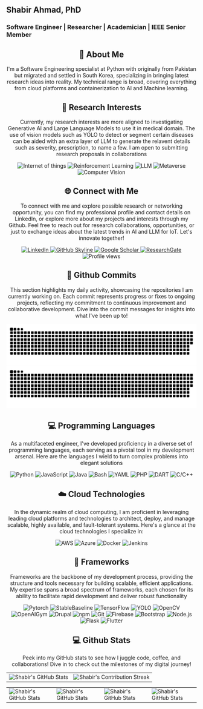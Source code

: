 <h2>Shabir Ahmad, PhD</h2>
<h3>Software Engineer | Researcher | Academician | IEEE Senior Member</h3>

<div align="center">
    <h2>🚀 About Me</h2>
<!--     <p><img src="termina-gh.gif" alt="Terminal GH GIF" /></p> -->
    <p>I'm a Software Engineering specialist at Python with originally from Pakistan but migrated and settled in South Korea, specializing in bringing latest research ideas into reality. My technical range is broad, covering everything from cloud platforms and containerization to AI and Machine learning.</p>
</div>

<div align="center">
    <h2>👾 Research Interests</h2>
<!--     <p><img src="termina-gh.gif" alt="Terminal GH GIF" /></p> -->
    <p>Currently, my research interests are more aligned to investigating Generative AI and Large Language Models to use it in medical domain. The use of vision models such as YOLO to detect or segment certain diseases can be aided with an extra layer of LLM to generate the relavent details such as severity, prescription, to name a few. I am open to submitting research proposals in collaborations</p>
    <img src="https://img.shields.io/badge/Internet of Things-3776AB?style=for-the-badge&logo=iot&logoColor=white" alt="Internet of things"/>
  <img src="https://img.shields.io/badge/Reinforcement Learning-F7DF1E?style=for-the-badge&logo=reinforcementlearning&logoColor=black" alt="Reinforcement Learning"/>
  <img src="https://img.shields.io/badge/LLM-007396?style=for-the-badge&logo=java&logoColor=white" alt="LLM" />
  <img src="https://img.shields.io/badge/Metaverse-4EAA25?style=for-the-badge&logo=gnu-bash&logoColor=white" alt="Metaverse"/>
  <img src="https://img.shields.io/badge/Medical Imaging-0A0A0A?style=for-the-badge" alt="Computer Vision"/>
    
</div>

<div align="center">
<h2 align="center" class="section-heading">🌐 Connect with Me</h2>
<p> To connect with me and explore possible research or networking opportunity, you can find my professional profile and contact details on LinkedIn, or explore more about my projects and interests through my Github. Feel free to reach out for research collaborations, opportunities, or just to exchange ideas about the latest trends in AI and LLM for IoT. Let's innovate together! </p>
<div align="center">
  <a href="https://www.linkedin.com/in/drupalsoftwareengr">
    <img src="https://img.shields.io/badge/LinkedIn-0077B5?style=for-the-badge&logo=linkedin&logoColor=white" alt="LinkedIn"/>
  </a>
<a href="https://github.com/shabirmanu" target="_blank">
    <img src="https://img.shields.io/badge/View%20on%20GitHub-%230077B5.svg?&style=for-the-badge&logo=github&logoColor=black" alt="GitHub Skyline"/>
</a>
<a href="https://scholar.google.com/citations?user=cRvUkbUAAAAJ&hl=en" target="_blank">
    <img src="https://img.shields.io/badge/GoogleScholar-%230077B5.svg?&style=for-the-badge&logo=GoogleScholar&logoColor=white" alt="Google Scholar"/>
</a>
<a href="https://www.researchgate.net/profile/Shabir-Ahmad-19" target="_blank">
    <img src="https://img.shields.io/badge/ResearchGate-%230077B5.svg?&style=for-the-badge&logo=ResearchGate&logoColor=white" alt="ResearchGate"/>
</a>
<img src="https://komarev.com/ghpvc/?username=shabirmanu&style=for-the-badge" alt="Profile views" />
</div>

<div align="center">
  <h2>🚀 Github Commits</h2>
    <p>This section highlights my daily activity, showcasing the repositories I am currently working on. Each commit represents progress or fixes to ongoing projects, reflecting my commitment to continuous improvement and collaborative development. Dive into the commit messages for insights into what I've been up to!</p>

  <img src="https://raw.githubusercontent.com/shabirmanu/shabirmanu/output/dist/github-snake.svg#gh-dark-mode-only" alt="GitHub Contribution Grid Snake Animation Dark Mode"/>
  <img src="https://raw.githubusercontent.com/shabirmanu/shabirmanu/output/dist/github-snake.svg#gh-light-mode-only" alt="GitHub Contribution Grid Snake Animation Light Mode"/>
</div>

<h2 align="center" class="section-heading">💻 Programming Languages</h2>
<p> As a multifaceted engineer, I've developed proficiency in a diverse set of programming languages, each serving as a pivotal tool in my development arsenal. Here are the languages I wield to turn complex problems into elegant solutions</p>
<div align="center">
  <img src="https://img.shields.io/badge/Python-3776AB?style=for-the-badge&logo=python&logoColor=white" alt="Python"/>
  <img src="https://img.shields.io/badge/JavaScript-F7DF1E?style=for-the-badge&logo=javascript&logoColor=black" alt="JavaScript"/>
  <img src="https://img.shields.io/badge/Java-007396?style=for-the-badge&logo=java&logoColor=white" alt="Java" />
  <img src="https://img.shields.io/badge/Bash-4EAA25?style=for-the-badge&logo=gnu-bash&logoColor=white" alt="Bash"/>
  <img src="https://img.shields.io/badge/YAML-0A0A0A?style=for-the-badge" alt="YAML"/>
  <img src="https://img.shields.io/badge/PHP-00ADD8?style=for-the-badge&logo=php&logoColor=white" alt="PHP"/>
  <img src="https://img.shields.io/badge/DART-00ADD8?style=for-the-badge&logo=dart&logoColor=white" alt="DART"/>
  <img src="https://img.shields.io/badge/C/C++-00ADD8?style=for-the-badge&cpp=php&logoColor=white" alt="C/C++"/>

</div>
<h2 align="center" class="section-heading">☁️ Cloud Technologies</h2>
<p>In the dynamic realm of cloud computing, I am proficient in leveraging leading cloud platforms and technologies to architect, deploy, and manage scalable, highly available, and fault-tolerant systems. Here's a glance at the cloud technologies I specialize in:</p>
<div align="center">
  <img src="https://img.shields.io/badge/AWS-FF9900?style=for-the-badge&logo=amazonaws&logoColor=white" alt="AWS" />
  <img src="https://img.shields.io/badge/Azure-0089D6?style=for-the-badge&logo=microsoftazure&logoColor=white" alt="Azure"/>
  <img src="https://img.shields.io/badge/Docker-2496ED?style=for-the-badge&logo=docker&logoColor=white" alt="Docker"/>
  <img src="https://img.shields.io/badge/Jenkins-D24939?style=for-the-badge&logo=jenkins&logoColor=white" alt="Jenkins"/>
</div>

<h2 align="center" class="section-heading">🔧 Frameworks</h2>
<p>Frameworks are the backbone of my development process, providing the structure and tools necessary for building scalable, efficient applications. My expertise spans a broad spectrum of frameworks, each chosen for its ability to facilitate rapid development and deliver robust functionality</p>
<div align="center">
  
  <img src="https://img.shields.io/badge/Pytorch-20232A?style=for-the-badge&logo=pytorch&logoColor=61DAFB" alt="Pytorch"/>
  <img src="https://img.shields.io/badge/StableBaseline-20232A?style=for-the-badge&logo=stable-baseline&logoColor=61DAFB" alt="StableBaseline"/>
  <img src="https://img.shields.io/badge/TensorFlow-FF6F00?style=for-the-badge&logo=tensorflow&logoColor=white" alt="TensorFlow"/>
  <img src="https://img.shields.io/badge/YOLO-FF6F00?style=for-the-badge&logo=yolo&logoColor=white" alt="YOLO"/>
  <img src="https://img.shields.io/badge/OpenCV-FF6F00?style=for-the-badge&logo=opencv&logoColor=white" alt="OpenCV"/>
  <img src="https://img.shields.io/badge/OpenAIGym-FF6F00?style=for-the-badge&logo=openaigym&logoColor=white" alt="OpenAIGym"/>
  <img src="https://img.shields.io/badge/Drupal-20232A?style=for-the-badge&logo=drupal&logoColor=61DAFB" alt="Drupal"/>
  <img src="https://img.shields.io/badge/npm-CB3837?style=for-the-badge&logo=npm&logoColor=white" alt="npm"/>
  <img src="https://img.shields.io/badge/Git-F05032?style=for-the-badge&logo=git&logoColor=white" alt="Git"/>
  <img src="https://img.shields.io/badge/Firebase-FFCA28?style=for-the-badge&logo=firebase&logoColor=white" alt="Firebase"/>
  <img src="https://img.shields.io/badge/Bootstrap-7952B3?style=for-the-badge&logo=bootstrap&logoColor=white" alt="Bootstrap"/>
  <img src="https://img.shields.io/badge/Node.js-339933?style=for-the-badge&logo=nodedotjs&logoColor=white" alt="Node.js"/>
  <img src="https://img.shields.io/badge/Flask-000000?style=for-the-badge&logo=flask&logoColor=white" alt="Flask"/>
  <img src="https://img.shields.io/badge/Flutter-02569B?style=for-the-badge&logo=flutter&logoColor=white" alt="Flutter"/> 
</div>


<div align="center">
<h2 align="center" class="section-heading"> 💻 Github Stats</h2>
<p>Peek into my GitHub stats to see how I juggle code, coffee, and collaborations! Dive in to check out the milestones of my digital journey!</p>
 <table align="center" width="100%" height="100%" >
    <tr>
       <td><img style="border: none;" src="https://github-profile-summary-cards.vercel.app/api/cards/profile-details?username=shabirmanu&theme=github_dark" alt="Shabir's GitHub Stats"/></td>   
       <td><img style="border: none;" src="https://github-readme-streak-stats.herokuapp.com/?user=shabirmanu&theme=merko" alt="Shabir's Contribution Streak"/></td>
    </tr>
 </table>

 <table align="center" width="100%" height="100%" >
    <tr>
        <td><img style="border: none;" src="https://github-profile-summary-cards.vercel.app/api/cards/stats?username=shabirmanu&theme=github_dark" alt="Shabir's GitHub Stats"/></td>
        <td><img style="border: none;" src="https://github-profile-summary-cards.vercel.app/api/cards/productive-time?username=shabirmanu&theme=github_dark&utcOffset=10" alt="Shabir's GitHub Stats"/>
        <td><img style="border: none;" src="https://github-profile-summary-cards.vercel.app/api/cards/repos-per-language?username=shabirmanu&theme=github_dark" alt="Shabir's GitHub Stats"/></td>
        <td><img style="border: none;" src="https://github-profile-summary-cards.vercel.app/api/cards/most-commit-language?username=shabirmanu&theme=github_dark" alt="Shabir's GitHub Stats"/></td>
    </tr>
 </table>
</div>
